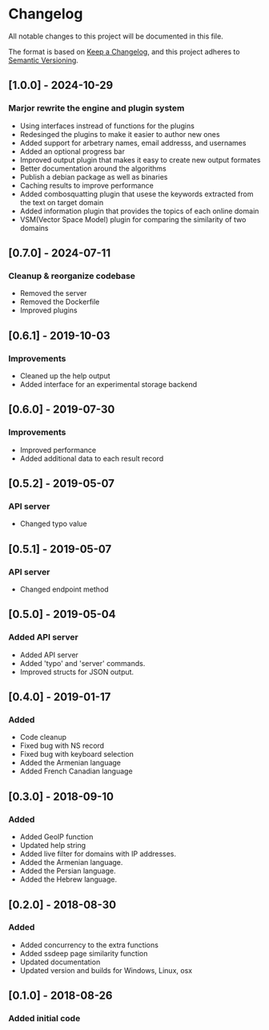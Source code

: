 # Changelog
All notable changes to this project will be documented in this file.

The format is based on [Keep a Changelog](https://keepachangelog.com/en/1.0.0/),
and this project adheres to [Semantic Versioning](https://semver.org/spec/v2.0.0.html).

## [1.0.0] - 2024-10-29
### Marjor rewrite the engine and plugin system
- Using interfaces instread of functions for the plugins
- Redesinged the plugins to make it easier to author new ones
- Added support for arbetrary names, email addresss, and usernames
- Added an optional progress bar
- Improved output plugin that makes it easy to create new output formates
- Better documentation around the algorithms
- Publish a debian package as well as binaries
- Caching results to improve performance
- Added combosquatting plugin that usese the keywords extracted from the text on target domain
- Added information plugin that provides the topics of each online domain
- VSM(Vector Space Model) plugin for comparing the similarity of two domains


## [0.7.0] - 2024-07-11
### Cleanup & reorganize codebase
- Removed the server
- Removed the Dockerfile
- Improved plugins

## [0.6.1] - 2019-10-03
### Improvements
- Cleaned up the help output
- Added interface for an experimental storage backend

## [0.6.0] - 2019-07-30
### Improvements
- Improved performance
- Added additional data to each result record

## [0.5.2] - 2019-05-07
### API server
- Changed typo value

## [0.5.1] - 2019-05-07
### API server
- Changed endpoint method

## [0.5.0] - 2019-05-04
### Added API server
- Added API server
- Added 'typo' and 'server' commands.
- Improved structs for JSON output.

## [0.4.0] - 2019-01-17
### Added
- Code cleanup
- Fixed bug with NS record
- Fixed bug with keyboard selection
- Added the Armenian language
- Added French Canadian language

## [0.3.0] - 2018-09-10
### Added
- Added GeoIP function
- Updated help string
- Added live filter for domains with IP addresses.
- Added the Armenian language.
- Added the Persian language.
- Added the Hebrew language.

## [0.2.0] - 2018-08-30
### Added
- Added concurrency to the extra functions
- Added ssdeep page similarity function
- Updated documentation
- Updated version and builds for Windows, Linux, osx

## [0.1.0] - 2018-08-26
### Added initial code

